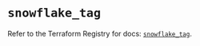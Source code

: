 # `snowflake_tag`

Refer to the Terraform Registry for docs: [`snowflake_tag`](https://registry.terraform.io/providers/snowflake-labs/snowflake/0.84.0/docs/resources/tag).

